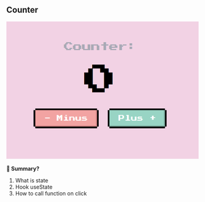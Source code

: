 ## Counter
![Counter screenshot](/public/image.png)

**👀 Summary?**
1. What is state
2. Hook useState
3. How to call function on click
